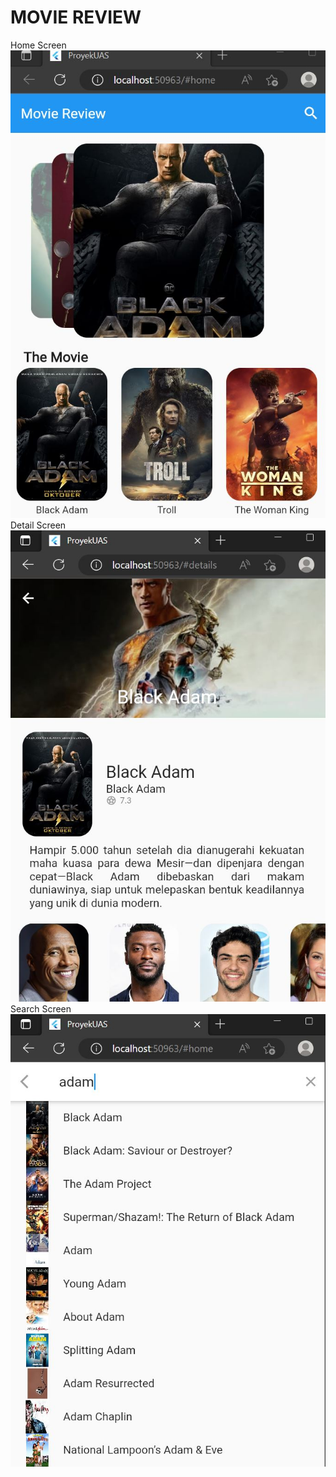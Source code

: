 # MOVIE REVIEW
Home Screen
<img src = "home.JPG">
Detail Screen
<img src = "details.JPG">
Search Screen
<img src = "search.JPG">



